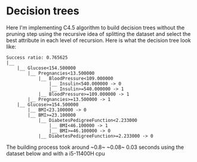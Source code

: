 # Decision trees
Here I'm implementing C4.5 algorithm to build decision trees without the pruning step using the recursive idea of splitting the dataset and select the best attribute in each level of recursion.
Here is what the decision tree look like:
```.
Success ratio: 0.765625
|__ 
    |__ Glucose<154.500000
        |__ Pregnancies<13.500000
            |__ BloodPressure<109.000000
                |__ Insulin<540.000000 -> 0
                |__ Insulin>=540.000000 -> 1
            |__ BloodPressure>=109.000000 -> 1
        |__ Pregnancies>=13.500000 -> 1
    |__ Glucose>=154.500000
        |__ BMI<23.100000 -> 0
        |__ BMI>=23.100000
            |__ DiabetesPedigreeFunction<2.233000
                |__ BMI<46.100000 -> 1
                |__ BMI>=46.100000 -> 0
            |__ DiabetesPedigreeFunction>=2.233000 -> 0
```
The building process took around ~0.8~ ~0.08~ 0.03 seconds using the dataset below and with a i5-11400H cpu
